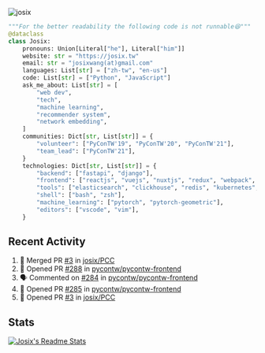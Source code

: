 ![josix](https://komarev.com/ghpvc/?username=josix)
```python
"""For the better readability the following code is not runnable😆"""
@dataclass
class Josix:
    pronouns: Union[Literal["he"], Literal["him"]]
    website: str = "https://josix.tw"
    email: str = "josixwang(at)gmail.com"
    languages: List[str] = ["zh-tw", "en-us"]
    code: List[str] = ["Python", "JavaScript"]
    ask_me_about: List[str] = [
        "web dev",
        "tech",
        "machine learning",
        "recommender system",
        "network embedding",
    ]
    communities: Dict[str, List[str]] = {
        "volunteer": ["PyConTW'19", "PyConTW'20", "PyConTW'21"],
        "team_lead": ["PyConTW'21"],
    }
    technologies: Dict[str, List[str]] = {
        "backend": ["fastapi", "django"],
        "frontend": ["reactjs", "vuejs", "nuxtjs", "redux", "webpack", "tailwindcss"],
        "tools": ["elasticsearch", "clickhouse", "redis", "kubernetes", "docker"],
        "shell": ["bash", "zsh"],
        "machine_learning": ["pytorch", "pytorch-geometric"],
        "editors": ["vscode", "vim"],
    }
```
## Recent Activity
<!--START_SECTION:activity-->
1. 🎉 Merged PR [#3](https://github.com/josix/PCC/pull/3) in [josix/PCC](https://github.com/josix/PCC)
2. 💪 Opened PR [#288](https://github.com/pycontw/pycontw-frontend/pull/288) in [pycontw/pycontw-frontend](https://github.com/pycontw/pycontw-frontend)
3. 🗣 Commented on [#284](https://github.com/pycontw/pycontw-frontend/issues/284) in [pycontw/pycontw-frontend](https://github.com/pycontw/pycontw-frontend)
4. 💪 Opened PR [#285](https://github.com/pycontw/pycontw-frontend/pull/285) in [pycontw/pycontw-frontend](https://github.com/pycontw/pycontw-frontend)
5. 💪 Opened PR [#3](https://github.com/josix/PCC/pull/3) in [josix/PCC](https://github.com/josix/PCC)
<!--END_SECTION:activity-->



## Stats
[![Josix's Readme Stats](https://github-readme-stats.vercel.app/api?username=josix&show_icons=true&theme=default&count_private=true&card_width=400)](https://github.com/anuraghazra/github-readme-stats)
